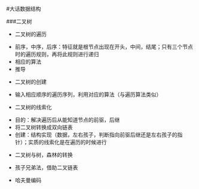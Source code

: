 #大话数据结构

###二叉树
- 二叉树的遍历
 * 前序，中序，后序：特征就是根节点出现在开头，中间，结尾；只有三个节点时的遍历规则，再将此规则进行递归
 * 相应的算法
 * 推导
- 二叉树的创建  
 * 输入相应顺序的遍历序列，利用对应的算法（与遍历算法类似）
- 二叉树的线索化
 * 目的：解决遍历后从能知道节点的前驱，后继
 * 将二叉树转换成双向链表
 * 创建：结构实现（数据，左右孩子，判断指向前驱后继还是左右孩子的指针）；实质的线索化是在遍历的时候进行
- 二叉树与树，森林的转换
 * 孩子兄弟法，借助二叉链表
- 哈夫曼编码